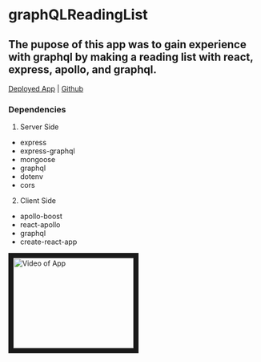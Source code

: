 # graphQLReadingList

## The pupose of this app was to gain experience with graphql by making a reading list with react, express, apollo, and graphql.

[Deployed App](https://livingnight-reading-list.herokuapp.com) | [Github](https://github.com/Livingnight/graphQLReadingList)

### Dependencies
1. Server Side
* express
* express-graphql
* mongoose
* graphql
* dotenv
* cors
2. Client Side
* apollo-boost
* react-apollo
* graphql
* create-react-app

<a href="https://drive.google.com/file/d/1wXST_Tbt-h_Rvpf1H_PhqQuHyfR3sqw4/view" target="_blank"><img src="https://i.imgur.com/IRq84D7.jpg" 
alt="Video of App" width="240" height="180" border="10" /></a>